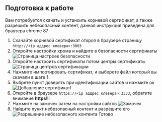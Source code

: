 ## Подготовка к работе

Вам потребуется скачать и устаноить корневой сертификат, а также разрешить небезопасный контент, данная инструкция приведена для браузера chrome 87

1. Скачайте корневой сертификат откроя в браузере страницу `http://<ip аддрес клевера>:3003`
2. Откройте настройки хрома и найдите в безопасности сертификаты
   ![Страница настроек безопасности](https://i.imgur.com/CRRchon.png)
3. Откройте настроить сертификаты потом центры сертификаты
   ![Страница центров сертификации](https://i.imgur.com/EHnZhK8.png)
4. Нажмите импортировать сертификат, и выберете файл который вы скачали в шаге 1
5. Выбрете пункт доверять при идентификации сайтов и нажмите ок
   ![Добавление сертификатf](https://i.imgur.com/8AFNaIZ.png)
6. Откройте в браузере `https://<ip аддрес клевера>:3333`, обратите внимание __https__!!!
7. Нажмите на замочек затем на настройки сайтов
   ![Замочек](https://i.imgur.com/EiSZzZw.png)
8. Найдите пункт небезопасный контент и разрешите его
   ![Разрешение небозопасного контента](https://i.imgur.com/WguULZh.png)
Готово